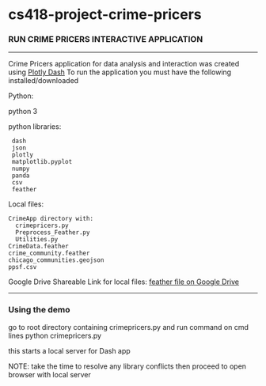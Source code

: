 # cs418-project-crime-pricers

### RUN CRIME PRICERS INTERACTIVE APPLICATION
-------------------
Crime Pricers application for data analysis and interaction was created
using [Plotly Dash](https://plot.ly/dash)
To run the application you must have the following installed/downloaded

Python:

  python 3
  
python libraries:

     dash
     json
     plotly
     matplotlib.pyplot
     numpy
     panda
     csv
     feather
     
Local files:

    CrimeApp directory with:
      crimepricers.py
      Preprocess_Feather.py
      Utilities.py
    CrimeData.feather
    crime_community.feather
    chicago_communities.geojson
    ppsf.csv

Google Drive Shareable Link for local files:
[feather file on Google Drive](https://drive.google.com/drive/folders/1BS6PZmcE__zm3osqLRcJre1Fz6PjuC9L?usp=sharing)

----------------------------------------
### Using the demo

go to root directory containing crimepricers.py and run command on cmd lines
python crimepricers.py

this starts a local server for Dash app

NOTE: take the time to resolve any library conflicts
then proceed to open browser with local server

